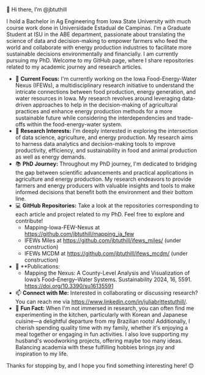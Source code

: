 👋 Hi there, I’m @jbtuthill

I hold a Bachelor in Ag Engineering from Iowa State University with much course work done in Universidade Estadual de Campinas. I'm a Graduate Student at ISU in the ABE department, passionate about translating the science of data and decision-making to empower farmers who feed the world and collaborate with energy production industries to facilitate more sustainable decisions environmentally and financially. I am currently pursuing my PhD. Welcome to my GitHub page, where I share repositories related to my academic journey and research articles.

- 🔭 **Current Focus:** I'm currently working on the Iowa Food-Energy-Water Nexus (IFEWs), a multidisciplinary research initiative to understand the intricate connections between food production, energy generation, and water resources in Iowa. My research revolves around leveraging data-driven approaches to help in the decision-making of agricultural practices and enhance energy production methods for a more sustainable future while considering the interdependencies and trade-offs within the food-energy-water system.
- 🌱 **Research Interests:** I'm deeply interested in exploring the intersection of data science, agriculture, and energy production. My research aims to harness data analytics and decision-making tools to improve productivity, efficiency, and sustainability in food and animal production as well as energy demands.
- 📚 **PhD Journey:** Throughout my PhD journey, I'm dedicated to bridging the gap between scientific advancements and practical applications in agriculture and energy production. My research endeavors to provide farmers and energy producers with valuable insights and tools to make informed decisions that benefit both the environment and their bottom line.
- 💻 **GitHub Repositories:** Take a look at the repositories corresponding to each article and project related to my PhD. Feel free to explore and contribute!
    - Mapping-Iowa-FEW-Nexus at <https://github.com/jbtuthill/mapping_ia_few>
    - IFEWs Miles at <https://github.com/jbtuthill/ifews_miles/> (under construction)
    - IFEWs MCDM at <https://github.com/jbtuthill/ifews_mcdm/> (under construction)
- 📝 **Publications:
    - Mapping the Nexus: A County-Level Analysis and Visualization of Iowa’s Food–Energy–Water Systems. Sustainability 2024, 16, 5591. <https://doi.org/10.3390/su16135591>
- 📫 **Connect with Me:** Interested in collaborating or discussing research? You can reach me via https://www.linkedin.com/in/juliabrittestuthill/.
- 🌟 **Fun Fact:** When I'm not immersed in research, you can often find me experimenting in the kitchen, particularly with Korean and Japanese cuisine—a delightful departure from my Brazilian roots! Additionally, I cherish spending quality time with my family, whether it's enjoying a meal together or engaging in fun activities. I also love supporting my husband's woodworking projects, offering maybe too many ideas. Balancing academia with these fulfilling hobbies brings joy and inspiration to my life.

Thanks for stopping by, and I hope you find something interesting here! 😊




<!---
jbtuthill/jbtuthill is a ✨ special ✨ repository because its `README.md` (this file) appears on your GitHub profile.
You can click the Preview link to take a look at your changes.
--->
